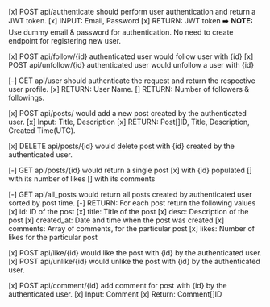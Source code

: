 [x] POST api/authenticate should perform user authentication and return a JWT token.
    [x] INPUT: Email, Password
    [x] RETURN: JWT token
    ➡️ **NOTE:** Use dummy email & password for authentication. No need to create endpoint for registering new user.

[x] POST api/follow/{id} authenticated user would follow user with {id}
[x] POST api/unfollow/{id} authenticated user would unfollow a user with {id}

[-] GET api/user should authenticate the request and return the respective user profile.
    [x] RETURN: User Name.
    [] RETURN: Number of followers & followings.

[x] POST api/posts/ would add a new post created by the authenticated user.
    [x] Input: Title, Description
    [x] RETURN: Post[]ID, Title, Description, Created Time(UTC).

[x] DELETE api/posts/{id} would delete post with {id} created by the authenticated user.

[-] GET api/posts/{id} would return a single post 
    [x] with {id} populated 
    [] with its number of likes 
    [] with its comments

[-] GET api/all_posts would return all posts created by authenticated user sorted by post time.
    [-] RETURN: For each post return the following values
        [x] id: ID of the post
        [x] title: Title of the post
        [x] desc: Description of the post
        [x] created_at: Date and time when the post was created
        [x] comments: Array of comments, for the particular post
        [x] likes: Number of likes for the particular post

[x] POST api/like/{id} would like the post with {id} by the authenticated user.
[x] POST api/unlike/{id} would unlike the post with {id} by the authenticated user.

[x] POST api/comment/{id} add comment for post with {id} by the authenticated user.
    [x] Input: Comment
    [x] Return: Comment[]ID